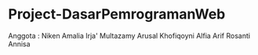 # Project-DasarPemrogramanWeb
Anggota : Niken Amalia
          Irja' Multazamy
          Arusal Khofiqoyni
          Alfia Arif Rosanti
          Annisa
